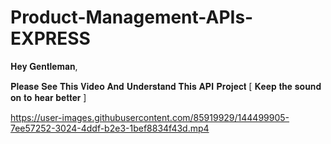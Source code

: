 # Product-Management-APIs-EXPRESS

𝐇𝐞𝐲 𝐆𝐞𝐧𝐭𝐥𝐞𝐦𝐚𝐧,

𝐏𝐥𝐞𝐚𝐬𝐞 𝐒𝐞𝐞 𝐓𝐡𝐢𝐬 𝐕𝐢𝐝𝐞𝐨 𝐀𝐧𝐝 𝐔𝐧𝐝𝐞𝐫𝐬𝐭𝐚𝐧𝐝 𝐓𝐡𝐢𝐬 𝐀𝐏𝐈 𝐏𝐫𝐨𝐣𝐞𝐜𝐭 [ 𝐊𝐞𝐞𝐩 𝐭𝐡𝐞 𝐬𝐨𝐮𝐧𝐝 𝐨𝐧 𝐭𝐨 𝐡𝐞𝐚𝐫 𝐛𝐞𝐭𝐭𝐞𝐫 ]

https://user-images.githubusercontent.com/85919929/144499905-7ee57252-3024-4ddf-b2e3-1bef8834f43d.mp4

